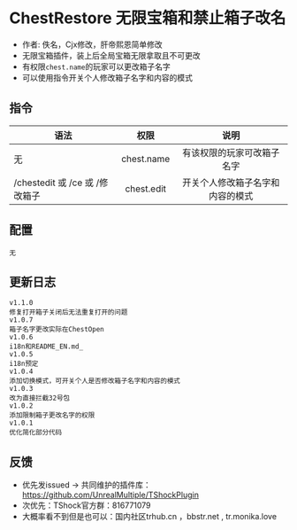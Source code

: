 # ChestRestore 无限宝箱和禁止箱子改名

- 作者: 佚名，Cjx修改，肝帝熙恩简单修改
- 无限宝箱插件，装上后全局宝箱无限拿取且不可更改
- 有权限`chest.name`的玩家可以更改箱子名字
- 可以使用指令开关个人修改箱子名字和内容的模式

## 指令

| 语法                       |     权限     |        说明        |
|--------------------------|:----------:|:----------------:|
| 无                        | chest.name |  有该权限的玩家可改箱子名字   |
| /chestedit 或 /ce 或 /修改箱子 | chest.edit | 开关个人修改箱子名字和内容的模式 |

## 配置
```json5
无
```

## 更新日志
```
v1.1.0
修复打开箱子关闭后无法重复打开的问题
v1.0.7
箱子名字更改实际在ChestOpen
v1.0.6
i18n和README_EN.md_
v1.0.5
i18n预定
v1.0.4
添加切换模式，可开关个人是否修改箱子名字和内容的模式
v1.0.3
改为直接拦截32号包
v1.0.2
添加限制箱子更改名字的权限
v1.0.1
优化简化部分代码
```

## 反馈
- 优先发issued -> 共同维护的插件库：https://github.com/UnrealMultiple/TShockPlugin
- 次优先：TShock官方群：816771079
- 大概率看不到但是也可以：国内社区trhub.cn ，bbstr.net , tr.monika.love
